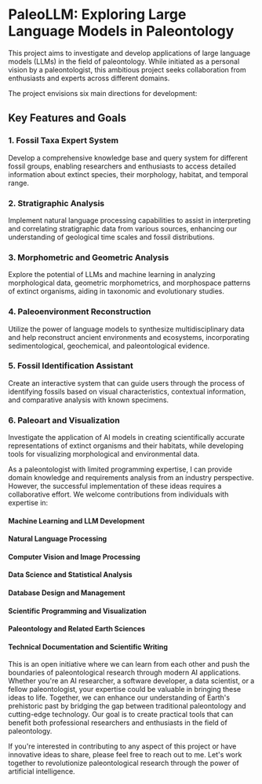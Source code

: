 # PaleoLLM: Exploring Large Language Models in Paleontology

This project aims to investigate and develop applications of large language models (LLMs) in the field of paleontology. While initiated as a personal vision by a paleontologist, this ambitious project seeks collaboration from enthusiasts and experts across different domains.

The project envisions six main directions for development:

## Key Features and Goals

### 1. Fossil Taxa Expert System
Develop a comprehensive knowledge base and query system for different fossil groups, enabling researchers and enthusiasts to access detailed information about extinct species, their morphology, habitat, and temporal range.

### 2. Stratigraphic Analysis
Implement natural language processing capabilities to assist in interpreting and correlating stratigraphic data from various sources, enhancing our understanding of geological time scales and fossil distributions.

### 3. Morphometric and Geometric Analysis
Explore the potential of LLMs and machine learning in analyzing morphological data, geometric morphometrics, and morphospace patterns of extinct organisms, aiding in taxonomic and evolutionary studies.

### 4. Paleoenvironment Reconstruction
Utilize the power of language models to synthesize multidisciplinary data and help reconstruct ancient environments and ecosystems, incorporating sedimentological, geochemical, and paleontological evidence.

### 5. Fossil Identification Assistant
Create an interactive system that can guide users through the process of identifying fossils based on visual characteristics, contextual information, and comparative analysis with known specimens.

### 6. Paleoart and Visualization
Investigate the application of AI models in creating scientifically accurate representations of extinct organisms and their habitats, while developing tools for visualizing morphological and environmental data.

As a paleontologist with limited programming expertise, I can provide domain knowledge and requirements analysis from an industry perspective. However, the successful implementation of these ideas requires a collaborative effort. We welcome contributions from individuals with expertise in:

#### Machine Learning and LLM Development
#### Natural Language Processing
#### Computer Vision and Image Processing
#### Data Science and Statistical Analysis
#### Database Design and Management
#### Scientific Programming and Visualization
#### Paleontology and Related Earth Sciences
#### Technical Documentation and Scientific Writing

This is an open initiative where we can learn from each other and push the boundaries of paleontological research through modern AI applications. Whether you're an AI researcher, a software developer, a data scientist, or a fellow paleontologist, your expertise could be valuable in bringing these ideas to life. Together, we can enhance our understanding of Earth's prehistoric past by bridging the gap between traditional paleontology and cutting-edge technology. Our goal is to create practical tools that can benefit both professional researchers and enthusiasts in the field of paleontology.

If you're interested in contributing to any aspect of this project or have innovative ideas to share, please feel free to reach out to me. Let's work together to revolutionize paleontological research through the power of artificial intelligence.
